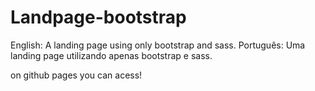 # Landpage-bootstrap

English: A landing page using only bootstrap and sass. Português: Uma landing page utilizando apenas bootstrap e sass.

on github pages you can acess!
